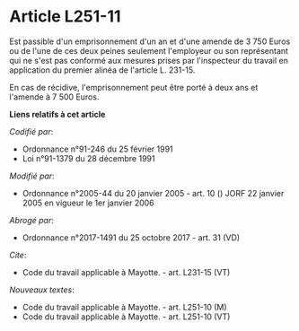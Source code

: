 # Article L251-11

Est passible d'un emprisonnement d'un an et d'une amende de 3 750 Euros ou de l'une de ces deux peines seulement l'employeur
ou son représentant qui ne s'est pas conformé aux mesures prises par l'inspecteur du travail en application du premier alinéa
de l'article L. 231-15.

En cas de récidive, l'emprisonnement peut être porté à deux ans et l'amende à 7 500 Euros.

**Liens relatifs à cet article**

_Codifié par_:

  - Ordonnance n°91-246 du 25 février 1991
  - Loi n°91-1379 du 28 décembre 1991

_Modifié par_:

  - Ordonnance n°2005-44 du 20 janvier 2005 - art. 10 () JORF 22 janvier 2005 en vigueur le 1er janvier 2006

_Abrogé par_:

  - Ordonnance n°2017-1491 du 25 octobre 2017 - art. 31 (VD)

_Cite_:

  - Code du travail applicable à Mayotte. - art. L231-15 (VT)

_Nouveaux textes_:

  - Code du travail applicable à Mayotte. - art. L251-10 (M)
  - Code du travail applicable à Mayotte. - art. L251-10 (VT)
